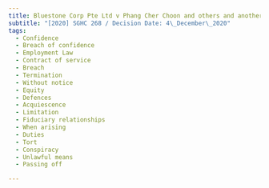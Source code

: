 ```yaml
---
title: Bluestone Corp Pte Ltd v Phang Cher Choon and others and another suit
subtitle: "[2020] SGHC 268 / Decision Date: 4\_December\_2020"
tags:
  - Confidence
  - Breach of confidence
  - Employment Law
  - Contract of service
  - Breach
  - Termination
  - Without notice
  - Equity
  - Defences
  - Acquiescence
  - Limitation
  - Fiduciary relationships
  - When arising
  - Duties
  - Tort
  - Conspiracy
  - Unlawful means
  - Passing off

---
```


